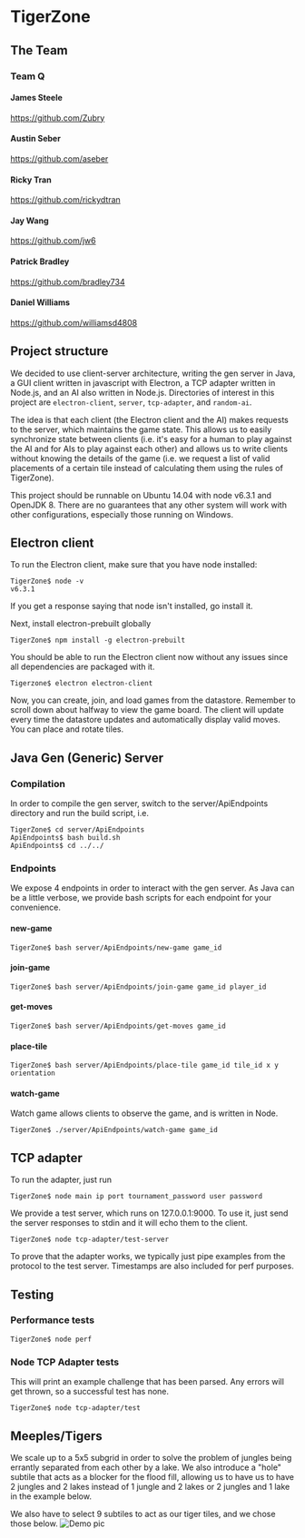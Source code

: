 # TigerZone

## The Team

### Team Q

#### James Steele

https://github.com/Zubry

#### Austin Seber

https://github.com/aseber

#### Ricky Tran

https://github.com/rickydtran

#### Jay Wang

https://github.com/jw6

#### Patrick Bradley
https://github.com/bradley734

#### Daniel Williams

https://github.com/williamsd4808

## Project structure

We decided to use client-server architecture, writing the gen server in Java, a GUI client written in javascript with Electron, a TCP adapter written in Node.js, and an AI also written in Node.js. Directories of interest in this project are `electron-client`, `server`, `tcp-adapter`, and `random-ai`.

The idea is that each client (the Electron client and the AI) makes requests to the server, which maintains the game state. This allows us to easily synchronize state between clients (i.e. it's easy for a human to play against the AI and for AIs to play against each other) and allows us to write clients without knowing the details of the game (i.e. we request a list of valid placements of a certain tile instead of calculating them using the rules of TigerZone).

This project should be runnable on Ubuntu 14.04 with node v6.3.1 and OpenJDK 8. There are no guarantees that any other system will work with other configurations, especially those running on Windows.

## Electron client

To run the Electron client, make sure that you have node installed:

```shell
TigerZone$ node -v
v6.3.1
```

If you get a response saying that node isn't installed, go install it.

Next, install electron-prebuilt globally

```shell
TigerZone$ npm install -g electron-prebuilt
```

You should be able to run the Electron client now without any issues since all dependencies are packaged with it.

```shell
Tigerzone$ electron electron-client
```

Now, you can create, join, and load games from the datastore. Remember to scroll down about halfway to view the game board. The client will update every time the datastore updates and automatically display valid moves. You can place and rotate tiles.

## Java Gen (Generic) Server

### Compilation

In order to compile the gen server, switch to the server/ApiEndpoints directory and run the build script, i.e.

```shell
TigerZone$ cd server/ApiEndpoints
ApiEndpoints$ bash build.sh
ApiEndpoints$ cd ../../
```
### Endpoints

We expose 4 endpoints in order to interact with the gen server. As Java can be a little verbose, we provide bash scripts for each endpoint for your convenience.

#### new-game

```shell
TigerZone$ bash server/ApiEndpoints/new-game game_id
```

#### join-game

```shell
TigerZone$ bash server/ApiEndpoints/join-game game_id player_id
```

#### get-moves

```shell
TigerZone$ bash server/ApiEndpoints/get-moves game_id
```

#### place-tile

```shell
TigerZone$ bash server/ApiEndpoints/place-tile game_id tile_id x y orientation
```

#### watch-game

Watch game allows clients to observe the game, and is written in Node.

```shell
TigerZone$ ./server/ApiEndpoints/watch-game game_id
```

## TCP adapter

To run the adapter, just run

```shell
TigerZone$ node main ip port tournament_password user password
```

We provide a test server, which runs on 127.0.0.1:9000. To use it, just send the server responses to stdin and it will echo them to the client.

```shell
TigerZone$ node tcp-adapter/test-server
```

To prove that the adapter works, we typically just pipe examples from the protocol to the test server. Timestamps are also included for perf purposes.

## Testing

### Performance tests

```shell
TigerZone$ node perf
```

### Node TCP Adapter tests

This will print an example challenge that has been parsed. Any errors will get thrown, so a successful test has none.
```shell
TigerZone$ node tcp-adapter/test
```

## Meeples/Tigers

We scale up to a 5x5 subgrid in order to solve the problem of jungles being errantly separated from each other by a lake. We also introduce a "hole" subtile that acts as a blocker for the flood fill, allowing us to have us to have 2 jungles and 2 lakes instead of 1 jungle and 2 lakes or 2 jungles and 1 lake in the example below.

We also have to select 9 subtiles to act as our tiger tiles, and we chose those below.
![Demo pic](http://imgur.com/O4aHgMM.png)
